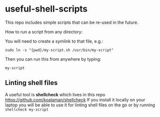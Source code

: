 # useful-shell-scripts

This repo includes simple scripts that can be re-used in the future.

How to run a script from any directory:

You will need to create a symlink to that file, e.g.:
```
sudo ln -s "{pwd}/my-script.sh /usr/bin/my-script"
```
Then you can run this from anywhere by typing: 
```
my-script
```
## Linting shell files

A useful tool is **shellcheck** which lives in this repo https://github.com/koalaman/shellcheck
If you install it locally on your laptop you will be able to use it for linting shell files on the go or by running `shellcheck my-script`
